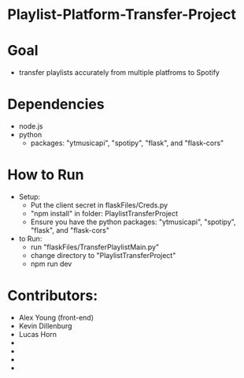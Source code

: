 # Playlist-Platform-Transfer-Project

# Goal
 - transfer playlists accurately from multiple platfroms to Spotify

# Dependencies
 - node.js
 - python
     - packages: "ytmusicapi", "spotipy", "flask", and "flask-cors"

# How to Run
 - Setup:
    - Put the client secret in flaskFiles/Creds.py
    - "npm install" in folder: PlaylistTransferProject
    - Ensure you have the python packages: "ytmusicapi", "spotipy", "flask", and "flask-cors"
 - to Run:
    - run "flaskFiles/TransferPlaylistMain.py"
    - change directory to "PlaylistTransferProject"
    - npm run dev

# Contributors:
 - Alex Young (front-end)
 - Kevin Dillenburg 
 - Lucas Horn
 - <name here>
 - <name here>
 - <name here>
 - <name here>